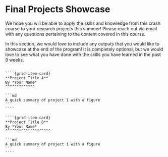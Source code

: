 # Final Projects Showcase

We hope you will be able to apply the skills and knowledge from this crash course to your research projects this summer! Please reach out via email with any questions pertaining to the content covered in this course.

In this section, we would love to include any outputs that you would like to showcase at the end of the program! It is completely optional, but we would love to see what you have done with the skills you have learned in the past 8 weeks.

`````{grid}

````{grid-item-card}
**Project Title A**
By *Your Name*
^^^^^^^^^^^^^

```md
A quick summary of project 1 with a figure
```
````

````{grid-item-card}
**Project Title B**
By *Your Name*
^^^^^^^^^^^^^^^^^^^^

```md
A quick summary of project 1 with a figure
```
````

`````